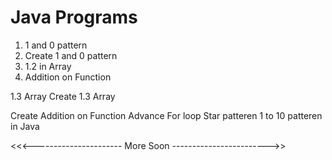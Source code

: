 # Java Programs

1. 1 and 0 pattern
2. Create 1 and 0 pattern
3. 1.2 in Array
4. Addition on Function



1.3 Array
Create 1.3 Array

Create Addition on Function
Advance For loop
Star patteren 1 to 10 patteren in Java


<<<---------------------- More Soon ------------------------>>

